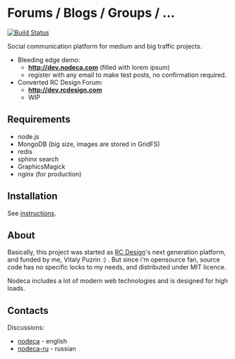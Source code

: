Forums / Blogs / Groups /  ...
==============================

[![Build Status](https://travis-ci.org/nodeca/nodeca.svg?branch=master)](https://travis-ci.org/nodeca/nodeca)

Social communication platform for medium and big traffic projects.

- Bleeding edge demo:
  - **http://dev.nodeca.com** (filled with lorem ipsum)
  - register with any email to make test posts, no confirmation required.
- Converted RC Design Forum:
  - **http://dev.rcdesign.com**
  - WIP


Requirements
------------

- node.js
- MongoDB (big size, images are stored in GridFS)
- redis
- sphinx search
- GraphicsMagick
- nginx (for production)


Installation
------------

See [instructions](https://github.com/nodeca/nodeca/blob/master/INSTALL.md).


About
-----

Basically, this project was started as [RC Design](http://forum.rcdesign.ru)'s
next generation platform, and funded by me, Vitaly Puzrin :) . But since i'm
opensource fan, source code has no specific locks to my needs, and distributed
under MIT licence.

Nodeca includes a lot of modern web technologies and is designed for high loads. 


Contacts
--------

Discussions:

- [nodeca](https://groups.google.com/group/nodeca/) - english
- [nodeca-ru](https://groups.google.com/group/nodeca-ru/) - russian
